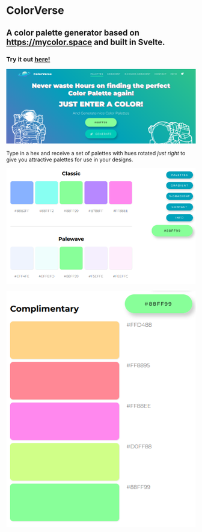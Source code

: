 # ColorVerse

## A color palette generator based on https://mycolor.space and built in Svelte.

### Try it out [here!](https://pedantic-jackson-d957bc.netlify.app/)

![](public/static/images/example-1.png)

Type in a hex and receive a set of palettes with hues rotated *just right* to give you attractive palettes for use in your designs.

![](public/static/images/example-2.png)

![](public/static/images/example-3.png)
